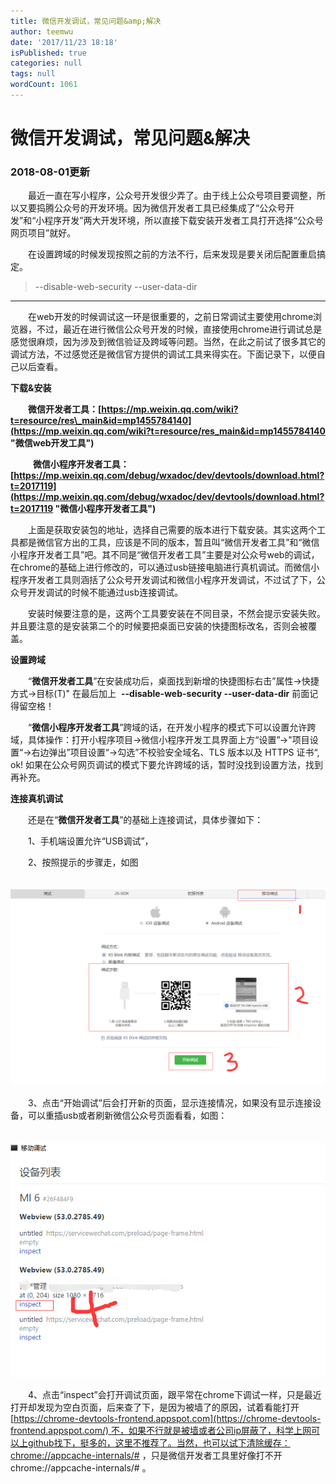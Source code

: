 ```yaml
---
title: 微信开发调试，常见问题&amp;解决
author: teemwu
date: '2017/11/23 18:18'
isPublished: true
categories: null
tags: null
wordCount: 1061
---
```


# 微信开发调试，常见问题&amp;解决

### **2018-08-01更新**

　　最近一直在写小程序，公众号开发很少弄了。由于线上公众号项目要调整，所以又要捣腾公众号的开发环境。因为微信开发者工具已经集成了“公众号开发”和“小程序开发”两大开发环境，所以直接下载安装开发者工具打开选择“公众号网页项目”就好。

　　在设置跨域的时候发现按照之前的方法不行，后来发现是要关闭后配置重启搞定。

> \--disable-web-security --user-data-dir

---

　　在web开发的时候调试这一环是很重要的，之前日常调试主要使用chrome浏览器，不过，最近在进行微信公众号开发的时候，直接使用chrome进行调试总是感觉很麻烦，因为涉及到微信验证及跨域等问题。当然，在此之前试了很多其它的调试方法，不过感觉还是微信官方提供的调试工具来得实在。下面记录下，以便自己以后查看。

**下载&安装**

　　**微信开发者工具：[https://mp.weixin.qq.com/wiki?t=resource/res\_main&id=mp1455784140](https://mp.weixin.qq.com/wiki?t=resource/res_main&id=mp1455784140 "微信web开发工具")**

　　  **微信小程序开发者工具：[https://mp.weixin.qq.com/debug/wxadoc/dev/devtools/download.html?t=2017119](https://mp.weixin.qq.com/debug/wxadoc/dev/devtools/download.html?t=2017119 "微信小程序开发者工具")**

　　上面是获取安装包的地址，选择自己需要的版本进行下载安装。其实这两个工具都是微信官方出的工具，应该是不同的版本，暂且叫“微信开发者工具”和“微信小程序开发者工具”吧。其不同是“微信开发者工具”主要是对公众号web的调试，在chrome的基础上进行修改的，可以通过usb链接电脑进行真机调试。而微信小程序开发者工具则涵括了公众号开发调试和微信小程序开发调试，不过试了下，公众号开发调试的时候不能通过usb连接调试。

　　安装时候要注意的是，这两个工具要安装在不同目录，不然会提示安装失败。并且要注意的是安装第二个的时候要把桌面已安装的快捷图标改名，否则会被覆盖。

**设置跨域**

　　“**微信开发者工具**”在安装成功后，桌面找到新增的快捷图标右击”属性->快捷方式->目标(T)" 在最后加上  **\--disable-web-security --user-data-dir** 前面记得留空格！

　　“**微信小程序开发者工具**”跨域的话，在开发小程序的模式下可以设置允许跨域，具体操作：打开小程序项目->微信小程序开发工具界面上方“设置”->"项目设置“->右边弹出”项目设置“->勾选”不校验安全域名、TLS 版本以及 HTTPS 证书“, ok! 如果在公众号网页调试的模式下要允许跨域的话，暂时没找到设置方法，找到再补充。

**连接真机调试**

　　还是在“**微信开发者工具**”的基础上连接调试，具体步骤如下：

　　1、手机端设置允许“USB调试”，

　　2、按照提示的步骤走，如图

　　![](/public/imgs/2017/11/23/2017112318180.png)

　　3、点击“开始调试”后会打开新的页面，显示连接情况，如果没有显示连接设备，可以重插usb或者刷新微信公众号页面看看，如图：

　　![](/public/imgs/2017/11/23/2017112318181.png)

　　4、点击“inspect”会打开调试页面，跟平常在chrome下调试一样，只是最近打开却发现为空白页面，后来查了下，是因为被墙了的原因，试着看能打开[https://chrome-devtools-frontend.appspot.com](https://chrome-devtools-frontend.appspot.com/) 不，如果不行就是被墙或者公司ip屏蔽了，科学上网可以上github找下，挺多的，这里不推荐了。当然，也可以试下清除缓存：chrome://appcache-internals/# ，只是微信开发者工具里好像打不开chrome://appcache-internals/# 。
